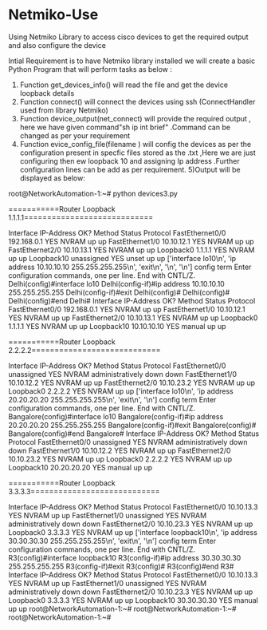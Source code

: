 # Netmiko-Use
Using Netmiko Library to access cisco devices to get the required output and also configure the device

Intial Requirement is to have Netmiko library installed
we will create a basic Python Program that will perform tasks as below  :
1) Function  get_devices_info() will read the file and get the device loopback details
2) Function connect() will connect the devices using ssh (ConnectHandler used from library Netmiko)
3) Function  device_output(net_connect) will provide the required output , here we have given command"sh ip int brief" .Command can be changed as per your requirement
4) Function evice_config_file(filename ) will config the devices as per the configuration present in specfic files stored as the <loopback0>.txt ,Here we are just configuring then ew loopback 10 and assigning Ip address .Further configuration lines can be add as per requirement.
5)Output will be displayed as below:

root@NetworkAutomation-1:~# python  devices3.py

===========Router Loopback 1.1.1.1============================

Interface              IP-Address      OK? Method Status                Protocol
FastEthernet0/0        192.168.0.1     YES NVRAM  up                    up
FastEthernet1/0        10.10.12.1      YES NVRAM  up                    up
FastEthernet2/0        10.10.13.1      YES NVRAM  up                    up
Loopback0              1.1.1.1         YES NVRAM  up                    up
Loopback10             unassigned      YES unset  up                    up
['interface lo10\n', 'ip address 10.10.10.10 255.255.255.255\n', 'exit\n', '\n', '\n']
config term
Enter configuration commands, one per line.  End with CNTL/Z.
Delhi(config)#interface lo10
Delhi(config-if)#ip address 10.10.10.10 255.255.255.255
Delhi(config-if)#exit
Delhi(config)#
Delhi(config)#
Delhi(config)#end
Delhi#
Interface              IP-Address      OK? Method Status                Protocol
FastEthernet0/0        192.168.0.1     YES NVRAM  up                    up
FastEthernet1/0        10.10.12.1      YES NVRAM  up                    up
FastEthernet2/0        10.10.13.1      YES NVRAM  up                    up
Loopback0              1.1.1.1         YES NVRAM  up                    up
Loopback10             10.10.10.10     YES manual up                    up

===========Router Loopback 2.2.2.2============================

Interface              IP-Address      OK? Method Status                Protocol
FastEthernet0/0        unassigned      YES NVRAM  administratively down down
FastEthernet1/0        10.10.12.2      YES NVRAM  up                    up
FastEthernet2/0        10.10.23.2      YES NVRAM  up                    up
Loopback0              2.2.2.2         YES NVRAM  up                    up
['interface lo10\n', 'ip address 20.20.20.20 255.255.255.255\n', 'exit\n', '\n']
config term
Enter configuration commands, one per line.  End with CNTL/Z.
Bangalore(config)#interface lo10
Bangalore(config-if)#ip address 20.20.20.20 255.255.255.255
Bangalore(config-if)#exit
Bangalore(config)#
Bangalore(config)#end
Bangalore#
Interface              IP-Address      OK? Method Status                Protocol
FastEthernet0/0        unassigned      YES NVRAM  administratively down down
FastEthernet1/0        10.10.12.2      YES NVRAM  up                    up
FastEthernet2/0        10.10.23.2      YES NVRAM  up                    up
Loopback0              2.2.2.2         YES NVRAM  up                    up
Loopback10             20.20.20.20     YES manual up                    up

===========Router Loopback 3.3.3.3============================

Interface              IP-Address      OK? Method Status                Protocol
FastEthernet0/0        10.10.13.3      YES NVRAM  up                    up
FastEthernet1/0        unassigned      YES NVRAM  administratively down down
FastEthernet2/0        10.10.23.3      YES NVRAM  up                    up
Loopback0              3.3.3.3         YES NVRAM  up                    up
['interface loopback10\n', 'ip address 30.30.30.30 255.255.255.255\n', 'exit\n', '\n']
config term
Enter configuration commands, one per line.  End with CNTL/Z.
R3(config)#interface loopback10
R3(config-if)#ip address 30.30.30.30 255.255.255.255
R3(config-if)#exit
R3(config)#
R3(config)#end
R3#
Interface              IP-Address      OK? Method Status                Protocol
FastEthernet0/0        10.10.13.3      YES NVRAM  up                    up
FastEthernet1/0        unassigned      YES NVRAM  administratively down down
FastEthernet2/0        10.10.23.3      YES NVRAM  up                    up
Loopback0              3.3.3.3         YES NVRAM  up                    up
Loopback10             30.30.30.30     YES manual up                    up
root@NetworkAutomation-1:~#
root@NetworkAutomation-1:~#
root@NetworkAutomation-1:~#

